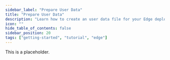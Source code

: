 ```yaml
---
sidebar_label: "Prepare User Data"
title: "Prepare User Data"
description: "Learn how to create an user data file for your Edge deployment"
icon: ""
hide_table_of_contents: false
sidebar_position: 20
tags: ["getting-started", "tutorial", "edge"]
---
```


This is a placeholder.
